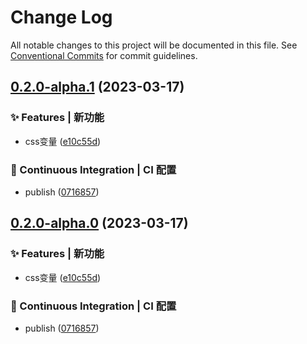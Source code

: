 # Change Log

All notable changes to this project will be documented in this file.
See [Conventional Commits](https://conventionalcommits.org) for commit guidelines.

## [0.2.0-alpha.1](https://github.com/samurais-app/diablo/compare/v0.0.0...v0.2.0-alpha.1) (2023-03-17)


### ✨ Features | 新功能

* css变量 ([e10c55d](https://github.com/samurais-app/diablo/commit/e10c55d180345e0e06a0d2705687281eba2562d2))


### 👷 Continuous Integration | CI 配置

* publish ([0716857](https://github.com/samurais-app/diablo/commit/071685719fdb471556d477a647da23ddcd9940a4))



## [0.2.0-alpha.0](https://github.com/samurais-app/diablo/compare/v0.0.0...v0.2.0-alpha.0) (2023-03-17)


### ✨ Features | 新功能

* css变量 ([e10c55d](https://github.com/samurais-app/diablo/commit/e10c55d180345e0e06a0d2705687281eba2562d2))


### 👷 Continuous Integration | CI 配置

* publish ([0716857](https://github.com/samurais-app/diablo/commit/071685719fdb471556d477a647da23ddcd9940a4))

